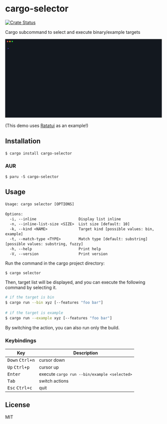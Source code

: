 # cargo-selector

[![Crate Status](https://img.shields.io/crates/v/cargo-selector.svg)](https://crates.io/crates/cargo-selector)

Cargo subcommand to select and execute binary/example targets

<img src="./img/demo.gif" width=800>

(This demo uses [Ratatui](https://github.com/ratatui-org/ratatui) as an example!)

## Installation

```
$ cargo install cargo-selector
```

### AUR

```
$ paru -S cargo-selector
```

## Usage

```
Usage: cargo selector [OPTIONS]

Options:
  -i, --inline                   Display list inline
  -n, --inline-list-size <SIZE>  List size [default: 10]
  -k, --kind <NAME>              Target kind [possible values: bin, example]
  -t, --match-type <TYPE>        Match type [default: substring] [possible values: substring, fuzzy]
  -h, --help                     Print help
  -V, --version                  Print version
```

Run the command in the cargo project directory:

```
$ cargo selector
```

Then, target list will be displayed, and you can execute the following command by selecting it.

```sh
# if the target is bin
$ cargo run --bin xyz [--features "foo bar"]

# if the target is example
$ cargo run --example xyz [--features "foo bar"]
```

By switching the action, you can also run only the build.

### Keybindings

| Key                               | Description                                  |
| --------------------------------- | -------------------------------------------- |
| <kbd>Down</kbd> <kbd>Ctrl+n</kbd> | cursor down                                  |
| <kbd>Up</kbd> <kbd>Ctrl+p</kbd>   | cursor up                                    |
| <kbd>Enter</kbd>                  | execute `cargo run --bin/example <selected>` |
| <kbd>Tab</kbd>                    | switch actions                               |
| <kbd>Esc</kbd> <kbd>Ctrl+c</kbd>  | quit                                         |

## License

MIT
